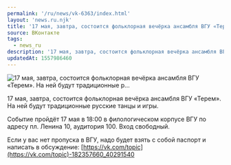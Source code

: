 ```yaml
---
permalink: '/ru/news/vk-6363/index.html'
layout: 'news.ru.njk'
title: '17 мая, завтра, состоится фольклорная вечёрка ансамбля ВГУ «Терем». На ней будут традиционные р'
source: ВКонтакте
tags:
  - news_ru
description: '17 мая, завтра, состоится фольклорная вечёрка ансамбля ВГУ «Терем». На ней будут традиционные р…'
updatedAt: 1557986460
---
```

![17 мая, завтра, состоится фольклорная вечёрка ансамбля ВГУ «Терем». На ней будут традиционные р…](https://sun9-73.userapi.com/impf/c849532/v849532659/18df33/Le5ln6xNgvU.jpg?size=1280x960&quality=96&proxy=1&sign=4d215885d2c348fa217d85f1d0b13296&c_uniq_tag=zTvR1-aqeJe2LihUayLXsmC7KgyUeX7mi1_rphxH6vI&type=album)

17 мая, завтра, состоится фольклорная вечёрка ансамбля ВГУ «Терем». На ней будут традиционные русские танцы и игры.

Событие пройдёт 17 мая в 18:00 в филологическом корпусе ВГУ по адресу пл. Ленина 10, аудитория 100. Вход свободный.

Если у вас нет пропуска в ВГУ, надо будет взять с собой паспорт и написать в обсуждение: [https://vk.com/topic](https://vk.com/topic)-182357660_40291540
